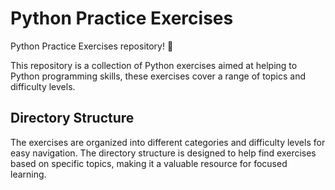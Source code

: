 # Python Practice Exercises
Python Practice Exercises repository! 🐍

This repository is a collection of Python exercises aimed at helping to Python programming skills, these exercises cover a range of topics and difficulty levels.

## Directory Structure

The exercises are organized into different categories and difficulty levels for easy navigation. The directory structure is designed to help find exercises based on specific topics, making it a valuable resource for focused learning.
